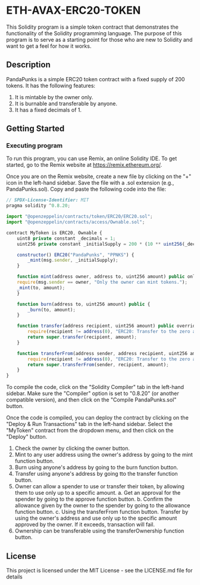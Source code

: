 # ETH-AVAX-ERC20-TOKEN

This Solidity program is a simple token contract that demonstrates the functionality of the Solidity programming language. The purpose of this program is to serve as a starting point for those who are new to Solidity and want to get a feel for how it works.

## Description

PandaPunks is a simple ERC20 token contract with a fixed supply of 200 tokens. It has the following features:
1. It is mintable by the owner only.
2. It is burnable and transferable by anyone.
3. It has a fixed decimals of 1.

## Getting Started

### Executing program

To run this program, you can use Remix, an online Solidity IDE. To get started, go to the Remix website at https://remix.ethereum.org/.

Once you are on the Remix website, create a new file by clicking on the "+" icon in the left-hand sidebar. Save the file with a .sol extension (e.g., PandaPunks.sol). Copy and paste the following code into the file:

```javascript
// SPDX-License-Identifier: MIT
pragma solidity ^0.8.20;

import "@openzeppelin/contracts/token/ERC20/ERC20.sol";
import "@openzeppelin/contracts/access/Ownable.sol";

contract MyToken is ERC20, Ownable {
    uint8 private constant _decimals = 1;
    uint256 private constant _initialSupply = 200 * (10 ** uint256(_decimals));

    constructor() ERC20("PandaPunks", "PPNKS") {
        _mint(msg.sender, _initialSupply);
    }

    function mint(address owner, address to, uint256 amount) public onlyOwner {
    require(msg.sender == owner, "Only the owner can mint tokens.");
    _mint(to, amount);
    }

    function burn(address to, uint256 amount) public {
        _burn(to, amount);
    }

    function transfer(address recipient, uint256 amount) public override returns (bool) {
        require(recipient != address(0), "ERC20: Transfer to the zero address");
        return super.transfer(recipient, amount);
    }

    function transferFrom(address sender, address recipient, uint256 amount) public override returns (bool) {
        require(recipient != address(0), "ERC20: Transfer to the zero address");
        return super.transferFrom(sender, recipient, amount);
    }
}


```

To compile the code, click on the "Solidity Compiler" tab in the left-hand sidebar. Make sure the "Compiler" option is set to "0.8.20" (or another compatible version), and then click on the "Compile PandaPunks.sol" button.

Once the code is compiled, you can deploy the contract by clicking on the "Deploy & Run Transactions" tab in the left-hand sidebar. Select the "MyToken" contract from the dropdown menu, and then click on the "Deploy" button.

1. Check the owner by clicking the owner button.
2. Mint to any user address using the owner's address by going to the mint function button.
3. Burn using anyone's address by going to the burn function button.
4.  Transfer using anyone's address by going tto the transfer function button.
5. Owner can allow a spender to use or transfer their token, by allowing them to use only up to a specific amount.
   a. Get an approval for the spender by going to the approve function button.
   b. Confirm the allowance given by the owner to the spender by going to the allowance function button.
   c. Using the transferFrom function button. Transfer by using the owner's address and use only up to the specific amount approved by the owner. If it exceeds, transaction will fail.
6. Ownership can be transferable using the transferOwnership function button.

## License

This project is licensed under the MIT License - see the LICENSE.md file for details
